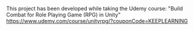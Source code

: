 This project has been developed while taking the Udemy course: 
"Build Combat for Role Playing Game (RPG) in Unity"
https://www.udemy.com/course/unityrpg/?couponCode=KEEPLEARNING
